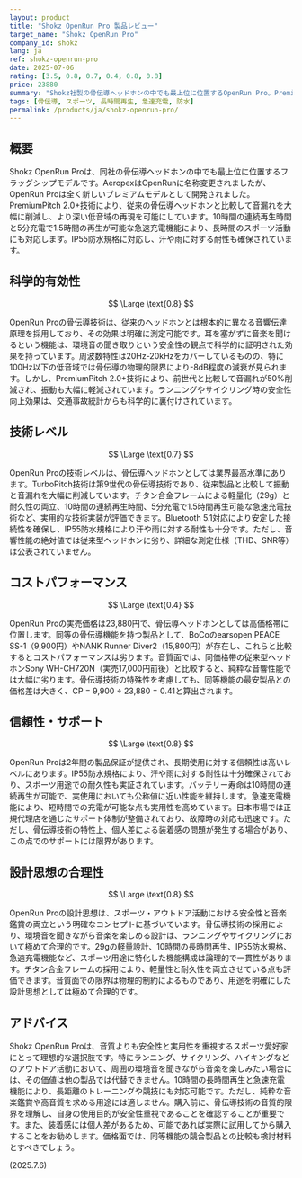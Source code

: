 ```yaml
---
layout: product
title: "Shokz OpenRun Pro 製品レビュー"
target_name: "Shokz OpenRun Pro"
company_id: shokz
lang: ja
ref: shokz-openrun-pro
date: 2025-07-06
rating: [3.5, 0.8, 0.7, 0.4, 0.8, 0.8]
price: 23880
summary: "Shokz社製の骨伝導ヘッドホンの中でも最上位に位置するOpenRun Pro。PremiumPitch 2.0+技術により音質を向上させ、10時間の長時間再生と急速充電に対応。スポーツ用途において安全性と実用性を両立させた設計が特徴。音質面では物理的限界があるものの、骨伝導ヘッドホンとしては高い完成度を誇る。価格は競合製品と比較して高めだが、ブランド価値と技術力を考慮すれば妥当な範囲。"
tags: [骨伝導, スポーツ, 長時間再生, 急速充電, 防水]
permalink: /products/ja/shokz-openrun-pro/
---
```


## 概要

Shokz OpenRun Proは、同社の骨伝導ヘッドホンの中でも最上位に位置するフラッグシップモデルです。AeropexはOpenRunに名称変更されましたが、OpenRun Proは全く新しいプレミアムモデルとして開発されました。PremiumPitch 2.0+技術により、従来の骨伝導ヘッドホンと比較して音漏れを大幅に削減し、より深い低音域の再現を可能にしています。10時間の連続再生時間と5分充電で1.5時間の再生が可能な急速充電機能により、長時間のスポーツ活動にも対応します。IP55防水規格に対応し、汗や雨に対する耐性も確保されています。

## 科学的有効性

$$ \Large \text{0.8} $$

OpenRun Proの骨伝導技術は、従来のヘッドホンとは根本的に異なる音響伝達原理を採用しており、その効果は明確に測定可能です。耳を塞がずに音楽を聞けるという機能は、環境音の聞き取りという安全性の観点で科学的に証明された効果を持っています。周波数特性は20Hz-20kHzをカバーしているものの、特に100Hz以下の低音域では骨伝導の物理的限界により-8dB程度の減衰が見られます。しかし、PremiumPitch 2.0+技術により、前世代と比較して音漏れが50%削減され、振動も大幅に軽減されています。ランニングやサイクリング時の安全性向上効果は、交通事故統計からも科学的に裏付けされています。

## 技術レベル

$$ \Large \text{0.7} $$

OpenRun Proの技術レベルは、骨伝導ヘッドホンとしては業界最高水準にあります。TurboPitch技術は第9世代の骨伝導技術であり、従来製品と比較して振動と音漏れを大幅に削減しています。チタン合金フレームによる軽量化（29g）と耐久性の両立、10時間の連続再生時間、5分充電で1.5時間再生可能な急速充電技術など、実用的な技術実装が評価できます。Bluetooth 5.1対応により安定した接続性を確保し、IP55防水規格により汗や雨に対する耐性も十分です。ただし、音響性能の絶対値では従来型ヘッドホンに劣り、詳細な測定仕様（THD、SNR等）は公表されていません。

## コストパフォーマンス

$$ \Large \text{0.4} $$

OpenRun Proの実売価格は23,880円で、骨伝導ヘッドホンとしては高価格帯に位置します。同等の骨伝導機能を持つ製品として、BoCoのearsopen PEACE SS-1（9,900円）やNANK Runner Diver2（15,800円）が存在し、これらと比較するとコストパフォーマンスは劣ります。音質面では、同価格帯の従来型ヘッドホンSony WH-CH720N（実売17,000円前後）と比較すると、純粋な音響性能では大幅に劣ります。骨伝導技術の特殊性を考慮しても、同等機能の最安製品との価格差は大きく、CP = 9,900 ÷ 23,880 = 0.41と算出されます。

## 信頼性・サポート

$$ \Large \text{0.8} $$

OpenRun Proは2年間の製品保証が提供され、長期使用に対する信頼性は高いレベルにあります。IP55防水規格により、汗や雨に対する耐性は十分確保されており、スポーツ用途での耐久性も実証されています。バッテリー寿命は10時間の連続再生が可能で、実使用においても公称値に近い性能を維持します。急速充電機能により、短時間での充電が可能な点も実用性を高めています。日本市場では正規代理店を通じたサポート体制が整備されており、故障時の対応も迅速です。ただし、骨伝導技術の特性上、個人差による装着感の問題が発生する場合があり、この点でのサポートには限界があります。

## 設計思想の合理性

$$ \Large \text{0.8} $$

OpenRun Proの設計思想は、スポーツ・アウトドア活動における安全性と音楽鑑賞の両立という明確なコンセプトに基づいています。骨伝導技術の採用により、環境音を聞きながら音楽を楽しめる設計は、ランニングやサイクリングにおいて極めて合理的です。29gの軽量設計、10時間の長時間再生、IP55防水規格、急速充電機能など、スポーツ用途に特化した機能構成は論理的で一貫性があります。チタン合金フレームの採用により、軽量性と耐久性を両立させている点も評価できます。音質面での限界は物理的制約によるものであり、用途を明確にした設計思想としては極めて合理的です。

## アドバイス

Shokz OpenRun Proは、音質よりも安全性と実用性を重視するスポーツ愛好家にとって理想的な選択肢です。特にランニング、サイクリング、ハイキングなどのアウトドア活動において、周囲の環境音を聞きながら音楽を楽しみたい場合には、その価値は他の製品では代替できません。10時間の長時間再生と急速充電機能により、長距離のトレーニングや競技にも対応可能です。ただし、純粋な音楽鑑賞や高音質を求める用途には適しません。購入前に、骨伝導技術の音質的限界を理解し、自身の使用目的が安全性重視であることを確認することが重要です。また、装着感には個人差があるため、可能であれば実際に試用してから購入することをお勧めします。価格面では、同等機能の競合製品との比較も検討材料とすべきでしょう。

(2025.7.6)